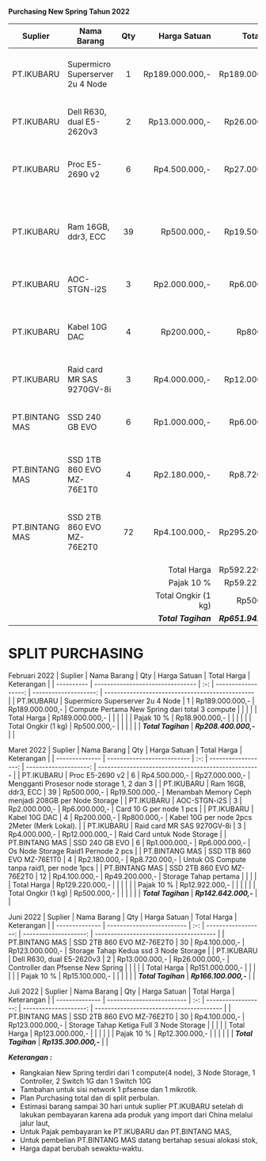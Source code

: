 **Purchasing New Spring Tahun 2022**

| Suplier        | Nama Barang                      | Qty |        Harga Satuan |           Total Harga | Keterangan                                          |
| -------------- | -------------------------------- | :-: | ------------------: | --------------------: | --------------------------------------------------- |
| PT.IKUBARU     | Supermicro Superserver 2u 4 Node |  1  |     Rp189.000.000,- |       Rp189.000.000,- | Compute Pertama New Spring dari total 3 compute     |
| PT.IKUBARU     | Dell R630, dual E5-2620v3        |  2  |      Rp13.000.000,- |        Rp26.000.000,- | Controller dan Pfsense New Spring                   |
| PT.IKUBARU     | Proc E5-2690 v2                  |  6  |       Rp4.500.000,- |        Rp27.000.000,- | Mengganti Prosesor node storage 1, 2 dan 3          |
| PT.IKUBARU     | Ram 16GB, ddr3, ECC              | 39  |         Rp500.000,- |        Rp19.500.000,- | Menambah Memory Ceph menjadi 208GB per Node Storage |
| PT.IKUBARU     | AOC-STGN-i2S                     |  3  |       Rp2.000.000,- |         Rp6.000.000,- | Card 10 G per node 1 pcs                            |
| PT.IKUBARU     | Kabel 10G DAC                    |  4  |         Rp200.000,- |           Rp800.000,- | Kabel 10G per node 2pcs 2Meter (Merk Lokal).        |
| PT.IKUBARU     | Raid card MR SAS 9270GV-8i       |  3  |       Rp4.000.000,- |        Rp12.000.000,- | Raid Card untuk Node Storage                        |
| PT.BINTANG MAS | SSD 240 GB EVO                   |  6  |       Rp1.000.000,- |         Rp6.000.000,- | Os Node Storage Raid1 Pernode 2 pcs                 |
| PT.BINTANG MAS | SSD 1TB 860 EVO MZ-76E1T0        |  4  |       Rp2.180.000,- |         Rp8.720.000,- | Untuk OS Compute tanpa raid1, per node 1pcs         |
| PT.BINTANG MAS | SSD 2TB 860 EVO MZ-76E2T0        | 72  |       Rp4.100.000,- |       Rp295.200.000,- | Untuk 3 node Storage Ceph, per node 24 ssd          |
|                |                                  |     |         Total Harga |       Rp592.220.000,- |                                                     |
|                |                                  |     |         Pajak  10 % |        Rp59.222.000,- |                                                     |
|                |                                  |     | Total Ongkir (1 kg) |           Rp500.000,- |                                                     |
|                |                                  |     | ***Total Tagihan*** | ***Rp651.942.000,-*** |                                                     |


# SPLIT PURCHASING
Februari 2022
| Suplier    | Nama Barang                      | Qty |        Harga Satuan |           Total Harga | Keterangan                                      |
| ---------- | -------------------------------- | :-: | ------------------: | --------------------: | ----------------------------------------------- |
| PT.IKUBARU | Supermicro Superserver 2u 4 Node |  1  |     Rp189.000.000,- |       Rp189.000.000,- | Compute Pertama New Spring dari total 3 compute |
|            |                                  |     |         Total Harga |       Rp189.000.000,- |                                                 |
|            |                                  |     |         Pajak  10 % |        Rp18.900.000,- |                                                 |
|            |                                  |     | Total Ongkir (1 kg) |           Rp500.000,- |                                                 |
|            |                                  |     | ***Total Tagihan*** | ***Rp208.400.000,-*** |                                                 |


Maret 2022
| Suplier        | Nama Barang                | Qty |        Harga Satuan |           Total Harga | Keterangan                                          |
| -------------- | -------------------------- | :-: | ------------------: | --------------------: | --------------------------------------------------- |
| PT.IKUBARU     | Proc E5-2690 v2            |  6  |       Rp4.500.000,- |        Rp27.000.000,- | Mengganti Prosesor node storage 1, 2 dan 3          |
| PT.IKUBARU     | Ram 16GB, ddr3, ECC        | 39  |         Rp500.000,- |        Rp19.500.000,- | Menambah Memory Ceph menjadi 208GB per Node Storage |
| PT.IKUBARU     | AOC-STGN-i2S               |  3  |       Rp2.000.000,- |         Rp6.000.000,- | Card 10 G per node 1 pcs                            |
| PT.IKUBARU     | Kabel 10G DAC              |  4  |         Rp200.000,- |           Rp800.000,- | Kabel 10G per node 2pcs 2Meter (Merk Lokal).        |
| PT.IKUBARU     | Raid card MR SAS 9270GV-8i |  3  |       Rp4.000.000,- |        Rp12.000.000,- | Raid Card untuk Node Storage                        |
| PT.BINTANG MAS | SSD 240 GB EVO             |  6  |       Rp1.000.000,- |         Rp6.000.000,- | Os Node Storage Raid1 Pernode 2 pcs                 |
| PT.BINTANG MAS | SSD 1TB 860 EVO MZ-76E1T0  |  4  |       Rp2.180.000,- |         Rp8.720.000,- | Untuk OS Compute tanpa raid1, per node 1pcs         |
| PT.BINTANG MAS | SSD 2TB 860 EVO MZ-76E2T0  | 12  |       Rp4.100.000,- |        Rp49.200.000,- | Storage Tahap pertama                               |
|                |                            |     |         Total Harga |       Rp129.220.000,- |                                                     |
|                |                            |     |         Pajak  10 % |        Rp12.922.000,- |                                                     |
|                |                            |     | Total Ongkir (1 kg) |           Rp500.000,- |                                                     |
|                |                            |     | ***Total Tagihan*** | ***Rp142.642.000,-*** |                                                     |


Juni 2022
| Suplier        | Nama Barang               | Qty |        Harga Satuan |           Total Harga | Keterangan                             |
| -------------- | ------------------------- | :-: | ------------------: | --------------------: | -------------------------------------- |
| PT.BINTANG MAS | SSD 2TB 860 EVO MZ-76E2T0 | 30  |       Rp4.100.000,- |       Rp123.000.000,- | Storage Tahap Kedua ssd 3 Node Storage |
| PT.IKUBARU     | Dell R630, dual E5-2620v3 |  2  |      Rp13.000.000,- |        Rp26.000.000,- | Controller dan Pfsense New Spring      |
|                |                           |     |         Total Harga |       Rp151.000.000,- |                                        |
|                |                           |     |         Pajak  10 % |        Rp15.100.000,- |                                        |
|                |                           |     | ***Total Tagihan*** | ***Rp166.100.000,-*** |                                        |


Juli 2022
| Suplier        | Nama Barang               | Qty |        Harga Satuan |           Total Harga | Keterangan                               |
| -------------- | ------------------------- | :-: | ------------------: | --------------------: | ---------------------------------------- |
| PT.BINTANG MAS | SSD 2TB 860 EVO MZ-76E2T0 | 30  |       Rp4.100.000,- |       Rp123.000.000,- | Storage Tahap Ketiga Full 3 Node Storage |
|                |                           |     |         Total Harga |       Rp123.000.000,- |                                          |
|                |                           |     |         Pajak  10 % |        Rp12.300.000,- |                                          |
|                |                           |     | ***Total Tagihan*** | ***Rp135.300.000,-*** |                                          |


***Keterangan :***
- Rangkaian New Spring terdiri dari 1 compute(4 node), 3 Node Storage, 1 Controller, 2 Switch 1G dan 1 Switch 10G
- Tambahan untuk sisi network 1 pfsense dan 1 mikrotik.
- Plan Purchasing total dan di split perbulan.
- Estimasi barang sampai 30 hari untuk suplier PT.IKUBARU setelah di lakukan pembayaran karena ada produk yang import dari China melalui jalur laut,
- Untuk Pajak pembayaran ke PT.IKUBARU dan PT.BINTANG MAS,
- Untuk pembelian PT.BINTANG MAS datang bertahap sesuai alokasi stok,
- Harga dapat berubah sewaktu-waktu.